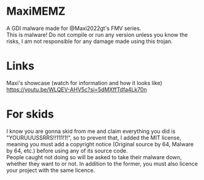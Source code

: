# MaxiMEMZ
A GDI malware made for @Maxi2022gt's FMV series.
<br>This is malware! Do not compile or run any version unless you know the risks, I am not responsible for any damage made using this trojan.

# Links 
Maxi's showcase (watch for information and how it looks like) https://youtu.be/WLQEV-AHV5c?si=5dMXffTdfa4Lk70n

# For skids
I know you are gonna skid from me and claim everything you did is "YOURUUUSSRRS!!111!1!", so to prevent that, I added the MIT license, meaning you must add a copyright notice (Original source by 64, Malware by 64, etc.) before using any of its source code.
<br>People caught not doing so will be asked to take their malware down, whether they want to or not. In addition to the former, you must also licence your project with the same licence.
